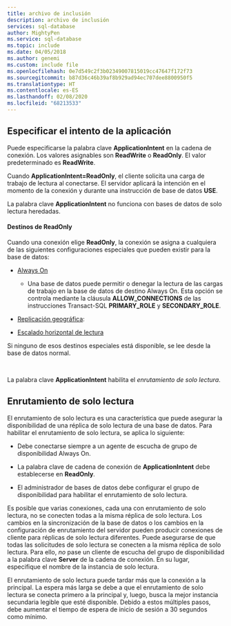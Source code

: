 ```yaml
---
title: archivo de inclusión
description: archivo de inclusión
services: sql-database
author: MightyPen
ms.service: sql-database
ms.topic: include
ms.date: 04/05/2018
ms.author: genemi
ms.custom: include file
ms.openlocfilehash: 0e7d549c2f3b02349007815019cc47647f172f73
ms.sourcegitcommit: b87d36c46b39af8b929ad94ec707dee8800950f5
ms.translationtype: HT
ms.contentlocale: es-ES
ms.lasthandoff: 02/08/2020
ms.locfileid: "68213533"
---
```

## <a name="specifying-application-intent"></a>Especificar el intento de la aplicación

Puede especificarse la palabra clave **ApplicationIntent** en la cadena de conexión. Los valores asignables son **ReadWrite** o **ReadOnly**. El valor predeterminado es **ReadWrite**.

Cuando **ApplicationIntent=ReadOnly**, el cliente solicita una carga de trabajo de lectura al conectarse. El servidor aplicará la intención en el momento de la conexión y durante una instrucción de base de datos **USE**.

La palabra clave **ApplicationIntent** no funciona con bases de datos de solo lectura heredadas.  


#### <a name="targets-of-readonly"></a>Destinos de ReadOnly

Cuando una conexión elige **ReadOnly**, la conexión se asigna a cualquiera de las siguientes configuraciones especiales que pueden existir para la base de datos:

- [Always On](~/database-engine/availability-groups/windows/overview-of-always-on-availability-groups-sql-server.md)
    - Una base de datos puede permitir o denegar la lectura de las cargas de trabajo en la base de datos de destino Always On. Esta opción se controla mediante la cláusula **ALLOW_CONNECTIONS** de las instrucciones Transact-SQL **PRIMARY_ROLE** y **SECONDARY_ROLE**.

- [Replicación geográfica](https://docs.microsoft.com/azure/sql-database/sql-database-geo-replication-overview):

- [Escalado horizontal de lectura](https://docs.microsoft.com/azure/sql-database/sql-database-read-scale-out)

Si ninguno de esos destinos especiales está disponible, se lee desde la base de datos normal.

&nbsp;

La palabra clave **ApplicationIntent** habilita el *enrutamiento de solo lectura*.


## <a name="read-only-routing"></a>Enrutamiento de solo lectura

El enrutamiento de solo lectura es una característica que puede asegurar la disponibilidad de una réplica de solo lectura de una base de datos. Para habilitar el enrutamiento de solo lectura, se aplica lo siguiente:

- Debe conectarse siempre a un agente de escucha de grupo de disponibilidad Always On.

- La palabra clave de cadena de conexión de **ApplicationIntent** debe establecerse en **ReadOnly**.

- El administrador de bases de datos debe configurar el grupo de disponibilidad para habilitar el enrutamiento de solo lectura.

Es posible que varias conexiones, cada una con enrutamiento de solo lectura, no se conecten todas a la misma réplica de solo lectura. Los cambios en la sincronización de la base de datos o los cambios en la configuración de enrutamiento del servidor pueden producir conexiones de cliente para réplicas de solo lectura diferentes. Puede asegurarse de que todas las solicitudes de solo lectura se conecten a la misma réplica de solo lectura. Para ello, *no* pase un cliente de escucha del grupo de disponibilidad a la palabra clave **Server** de la cadena de conexión. En su lugar, especifique el nombre de la instancia de solo lectura.

El enrutamiento de solo lectura puede tardar más que la conexión a la principal. La espera más larga se debe a que el enrutamiento de solo lectura se conecta primero a la principal y, luego, busca la mejor instancia secundaria legible que esté disponible. Debido a estos múltiples pasos, debe aumentar el tiempo de espera de inicio de sesión a 30 segundos como mínimo.

